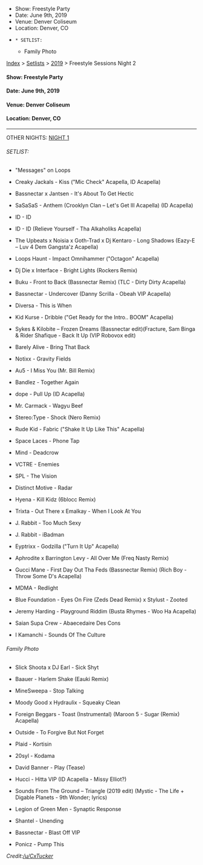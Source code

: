   * Show: Freestyle Party
  * Date: June 9th, 2019
  * Venue: Denver Coliseum
  * Location: Denver, CO
  *     * SETLIST:
    * Family Photo

[Index](https://www.reddit.com/r/bassnectar/wiki/index) >
[Setlists](https://www.reddit.com/r/bassnectar/wiki/interactive/setlists) >
[2019](https://www.reddit.com/r/bassnectar/wiki/interactive/setlists/2019) >
Freestyle Sessions Night 2

#### **Show:** Freestyle Party

#### **Date:** June 9th, 2019

#### **Venue:** Denver Coliseum

#### **Location:** Denver, CO



* * *

OTHER NIGHTS: [NIGHT
1](https://www.reddit.com/r/bassnectar/wiki/interactive/setlists/2019/freestylenight1)

###### SETLIST:

  * "Messages" on Loops

  * Creaky Jackals - Kiss ("Mic Check" Acapella, ID Acapella)

  * Bassnectar x Jantsen - It's About To Get Hectic

  * SaSaSaS - Anthem (Crooklyn Clan – Let's Get Ill Acapella) (ID Acapella)

  * ID - ID

  * ID - ID (Relieve Yourself - Tha Alkaholiks Acapella)

  * The Upbeats x Noisia x Goth-Trad x Dj Kentaro - Long Shadows (Eazy-E – Luv 4 Dem Gangsta'z Acapella)

  * Loops Haunt - Impact Omnihammer ("Octagon" Acapella)

  * Dj Die x Interface - Bright Lights (Rockers Remix)

  * Buku - Front to Back (Bassnectar Remix) (TLC - Dirty Dirty Acapella)

  * Bassnectar - Undercover (Danny Scrilla - Obeah VIP Acapella)

  * Diversa - This is When

  * Kid Kurse - Dribble ("Get Ready for the Intro.. BOOM" Acapella)

  * Sykes & Kilobite – Frozen Dreams (Bassnectar edit)(Fracture, Sam Binga & Rider Shafique - Back It Up (VIP Robovox edit)

  * Barely Alive - Bring That Back

  * Notixx - Gravity Fields

  * Au5 - I Miss You (Mr. Bill Remix)

  * Bandlez - Together Again

  * dope - Pull Up (ID Acapella)

  * Mr. Carmack - Wagyu Beef

  * Stereo:Type - Shock (Nero Remix)

  * Rude Kid - Fabric ("Shake It Up Like This" Acapella)

  * Space Laces - Phone Tap

  * Mind - Deadcrow

  * VCTRE - Enemies

  * SPL - The Vision

  * Distinct Motive - Radar

  * Hyena - Kill Kidz (6blocc Remix)

  * Trixta - Out There x Emalkay - When I Look At You

  * J. Rabbit - Too Much Sexy

  * J. Rabbit - iBadman

  * Eyptrixx - Godzilla ("Turn It Up" Acapella)

  * Aphrodite x Barrington Levy - All Over Me (Freq Nasty Remix)

  * Gucci Mane - First Day Out Tha Feds (Bassnectar Remix) (Rich Boy - Throw Some D's Acapella)

  * MDMA - Redlight

  * Blue Foundation - Eyes On Fire (Zeds Dead Remix) x Stylust - Zooted

  * Jeremy Harding - Playground Riddim (Busta Rhymes - Woo Ha Acapella)

  * Saian Supa Crew - Abaecedaire Des Cons

  * I Kamanchi - Sounds Of The Culture

###### Family Photo

  * Slick Shoota x DJ Earl - Sick Shyt

  * Baauer - Harlem Shake (Eauki Remix)

  * MineSweepa - Stop Talking

  * Moody Good x Hydraulix - Squeaky Clean

  * Foreign Beggars - Toast (Instrumental) (Maroon 5 - Sugar (Remix) Acapella)

  * Outside - To Forgive But Not Forget

  * Plaid - Kortisin

  * 20syl - Kodama

  * David Banner - Play (Tease)

  * Hucci - Hitta VIP (ID Acapella - Missy Elliot?)

  * Sounds From The Ground – Triangle (2019 edit) (Mystic - The Life + Digable Planets - 9th Wonder; lyrics)

  * Legion of Green Men - Synaptic Response

  * Shantel - Unending

  * Bassnectar - Blast Off VIP

  * Ponicz - Pump This

_Credit:[/u/CxTucker](/u/CxTucker)_

